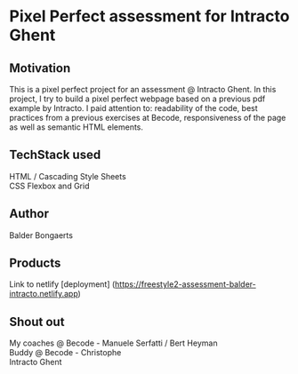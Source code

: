 # Pixel Perfect assessment for Intracto Ghent

## Motivation
This is a pixel perfect project for an assessment @ Intracto Ghent. In this project, I try to build a pixel perfect webpage based on a previous pdf example by Intracto. I paid attention to: readability of the code, best practices from a previous exercises at Becode, responsiveness of the page as well as semantic HTML elements.

## TechStack used
HTML / Cascading Style Sheets <br>
CSS Flexbox and Grid

## Author
Balder Bongaerts

## Products
Link to netlify [deployment] (https://freestyle2-assessment-balder-intracto.netlify.app)

## Shout out
My coaches @ Becode - Manuele Serfatti / Bert Heyman <br>
Buddy @ Becode - Christophe <br>
Intracto Ghent
